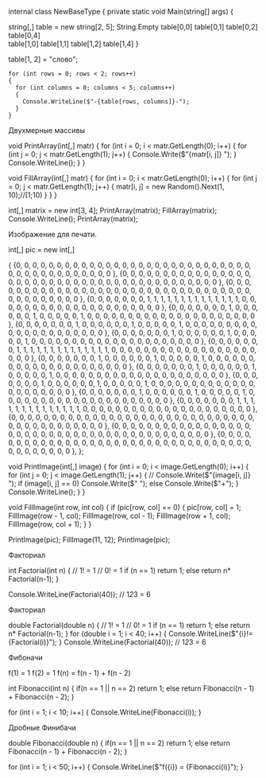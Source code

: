 internal class NewBaseType
{
private static void Main(string[] args)
{

 string[,] table = new string[2, 5];
 String.Empty
 table[0,0]  table[0,1]  table[0,2]  table[0,4]  
 table[1,0]  table[1,1]  table[1,2]  table[1,4]
}

table[1, 2] = "слово";

    for (int rows = 0; rows < 2; rows++)
    {
      for (int columns = 0; columns < 5; columns++)
      {
        Console.WriteLine($"-{table[rows, columns]}-");
      }
    }


Двухмерные массивы

void PrintArray(int[,] matr)
{
  for (int i = 0; i < matr.GetLength(0); i++)
  {
    for (int j = 0; j < matr.GetLength(1); j++)
    {
      Console.Write($"{matr[i, j]} ");
    }
    Console.WriteLine();
  }
}

void FillArray(int[,] matr)
{
  for (int i = 0; i < matr.GetLength(0); i++)
  {
    for (int j = 0; j < matr.GetLength(1); j++)
    {
      matr[i, j] = new Random().Next(1, 10);//[1;10)
    }
  }
}

int[,] matrix = new int[3, 4];
PrintArray(matrix);
FillArray(matrix);
Console.WriteLine();
PrintArray(matrix);







Изображение для печати.

int[,] pic = new int[,]

{
      {0, 0, 0, 0, 0, 0, 0, 0, 0, 0, 0, 0, 0, 0, 0, 0, 0, 0, 0, 0, 0, 0, 0, 0, 0, 0, 0, 0, 0, 0, 0, 0, 0, 0, 0, 0, 0, 0, 0, 0, 0, 0 },
      {0, 0, 0, 0, 0, 0, 0, 0, 0, 0, 0, 0, 0, 0, 0, 0, 0, 0, 0, 0, 0, 0, 0, 0, 0, 0, 0, 0, 0, 0, 0, 0, 0, 0, 0, 0, 0, 0, 0, 0, 0, 0 },
      {0, 0, 0, 0, 0, 0, 0, 0, 0, 0, 0, 0, 0, 0, 0, 0, 0, 0, 0, 0, 0, 0, 0, 0, 0, 0, 0, 0, 0, 0, 0, 0, 0, 0, 0, 0, 0, 0, 0, 0, 0, 0 },
      {0, 0, 0, 0, 0, 0, 0, 1, 1, 1, 1, 1, 1, 1, 1, 1, 1, 1, 1, 1, 1, 0, 0, 0, 0, 0, 0, 0, 0, 0, 0, 0, 0, 0, 0, 0, 0, 0, 0, 0, 0, 0 },
      {0, 0, 0, 0, 0, 0, 0, 1, 0, 0, 0, 0, 0, 0, 1, 0, 0, 0, 0, 0, 1, 0, 0, 0, 0, 0, 0, 0, 0, 0, 0, 0, 0, 0, 0, 0, 0, 0, 0, 0, 0, 0 },
      {0, 0, 0, 0, 0, 0, 0, 1, 0, 0, 0, 0, 0, 0, 1, 0, 0, 0, 0, 0, 1, 0, 0, 0, 0, 0, 0, 0, 0, 0, 0, 0, 0, 0, 0, 0, 0, 0, 0, 0, 0, 0 },
      {0, 0, 0, 0, 0, 0, 0, 1, 0, 0, 0, 0, 0, 0, 1, 0, 0, 0, 0, 0, 1, 0, 0, 0, 0, 0, 0, 0, 0, 0, 0, 0, 0, 0, 0, 0, 0, 0, 0, 0, 0, 0 },
      {0, 0, 0, 0, 0, 0, 0, 1, 1, 1, 1, 1, 1, 1, 1, 1, 1, 1, 1, 1, 1, 0, 0, 0, 0, 0, 0, 0, 0, 0, 0, 0, 0, 0, 0, 0, 0, 0, 0, 0, 0, 0 },
      {0, 0, 0, 0, 0, 0, 0, 1, 0, 0, 0, 0, 0, 0, 1, 0, 0, 0, 0, 0, 1, 0, 0, 0, 0, 0, 0, 0, 0, 0, 0, 0, 0, 0, 0, 0, 0, 0, 0, 0, 0, 0 },
      {0, 0, 0, 0, 0, 0, 0, 1, 0, 0, 0, 0, 0, 0, 1, 0, 0, 0, 0, 0, 1, 0, 0, 0, 0, 0, 0, 0, 0, 0, 0, 0, 0, 0, 0, 0, 0, 0, 0, 0, 0, 0 },
      {0, 0, 0, 0, 0, 0, 0, 1, 0, 0, 0, 0, 0, 0, 1, 0, 0, 0, 0, 0, 1, 0, 0, 0, 0, 0, 0, 0, 0, 0, 0, 0, 0, 0, 0, 0, 0, 0, 0, 0, 0, 0 },
      {0, 0, 0, 0, 0, 0, 0, 1, 0, 0, 0, 0, 0, 0, 1, 0, 0, 0, 0, 0, 1, 0, 0, 0, 0, 0, 0, 0, 0, 0, 0, 0, 0, 0, 0, 0, 0, 0, 0, 0, 0, 0 },
      {0, 0, 0, 0, 0, 0, 0, 1, 1, 1, 1, 1, 1, 1, 1, 1, 1, 1, 1, 1, 1, 0, 0, 0, 0, 0, 0, 0, 0, 0, 0, 0, 0, 0, 0, 0, 0, 0, 0, 0, 0, 0 },
      {0, 0, 0, 0, 0, 0, 0, 0, 0, 0, 0, 0, 0, 0, 0, 0, 0, 0, 0, 0, 0, 0, 0, 0, 0, 0, 0, 0, 0, 0, 0, 0, 0, 0, 0, 0, 0, 0, 0, 0, 0, 0 },
      {0, 0, 0, 0, 0, 0, 0, 0, 0, 0, 0, 0, 0, 0, 0, 0, 0, 0, 0, 0, 0, 0, 0, 0, 0, 0, 0, 0, 0, 0, 0, 0, 0, 0, 0, 0, 0, 0, 0, 0, 0, 0 },
      {0, 0, 0, 0, 0, 0, 0, 0, 0, 0, 0, 0, 0, 0, 0, 0, 0, 0, 0, 0, 0, 0, 0, 0, 0, 0, 0, 0, 0, 0, 0, 0, 0, 0, 0, 0, 0, 0, 0, 0, 0, 0 },
 };


void PrintImage(int[,] image)
{
  for (int i = 0; i < image.GetLength(0); i++)
  {
    for (int j = 0; j < image.GetLength(1); j++)
    {
      // Console.Write($"{image[i, j]} ");
      if (image[i, j] == 0) Console.Write($" ");
      else Console.Write($"+");
    }
    Console.WriteLine();
  }
}

void FillImage(int row, int col)
{
  if (pic[row, col] == 0)
  {
    pic[row, col] = 1;
    FillImage(row - 1, col);
    FillImage(row, col - 1);
    FillImage(row + 1, col);
    FillImage(row, col + 1);
  }
}


PrintImage(pic);
FillImage(11, 12);
PrintImage(pic);













Факториал

int Factorial(int n)
{
  // 1! = 1
  // 0! = 1
  if (n == 1) return 1;
  else return n* Factorial(n-1);
}

Console.WriteLine(Factorial(40)); // 1*2*3 = 6











Факториал

double Factorial(double n)
{
  // 1! = 1
  // 0! = 1
  if (n == 1) return 1;
  else return n* Factorial(n-1);
}
for (double  i = 1; i < 40; i++)
{
  Console.WriteLine($"{i}!={Factorial(i)}");
}
Console.WriteLine(Factorial(40)); // 1*2*3 = 6






Фибоначи

f(1) = 1
f(2) = 1
f(n) = f(n - 1) + f(n - 2)

int Fibonacci(int n)
{
  if(n == 1 || n == 2) return 1;
  else return Fibonacci(n - 1) + Fibonacci(n - 2);
}

for (int i = 1; i < 10; i++)
{
  Console.WriteLine(Fibonacci(i));
}






Дробные Финибачи

double Fibonacci(double n)
{
  if(n == 1 || n == 2) return 1;
  else return Fibonacci(n - 1) + Fibonacci(n - 2);
}

for (int i = 1; i < 50; i++)
{
  Console.WriteLine($"f({i}) = {Fibonacci(i)}");
}